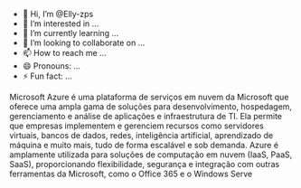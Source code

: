 - 👋 Hi, I’m @Elly-zps
- 👀 I’m interested in ...
- 🌱 I’m currently learning ...
- 💞️ I’m looking to collaborate on ...
- 📫 How to reach me ...
- 😄 Pronouns: ...
- ⚡ Fun fact: ...

<!---
Elly-zps/Elly-zps is a ✨ special ✨ repository because its `README.md` (this file) appears on your GitHub profile.
You can click the Preview link to take a look at your changes.
--->
Microsoft Azure é uma plataforma de serviços em nuvem da Microsoft que oferece uma ampla gama de soluções para desenvolvimento, hospedagem, gerenciamento e análise de aplicações e infraestrutura de TI. Ela permite que empresas implementem e gerenciem recursos como servidores virtuais, bancos de dados, redes, inteligência artificial, aprendizado de máquina e muito mais, tudo de forma escalável e sob demanda. Azure é amplamente utilizada para soluções de computação em nuvem (IaaS, PaaS, SaaS), proporcionando flexibilidade, segurança e integração com outras ferramentas da Microsoft, como o Office 365 e o Windows Serve

